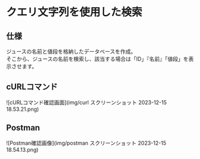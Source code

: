 # クエリ文字列を使用した検索

## 仕様
ジュースの名前と値段を格納したデータベースを作成。  
そこから、ジュースの名前を検索し、該当する場合は「ID」『名前』「値段」を表示させます。

## cURLコマンド
![cURLコマンド確認画面](img/curl スクリーンショット 2023-12-15 18.53.21.png)
## Postman
![Postman確認画像](img/postman スクリーンショット 2023-12-15 18.54.13.png)